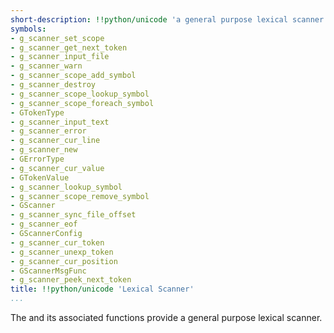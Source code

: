 ```yaml
---
short-description: !!python/unicode 'a general purpose lexical scanner'
symbols:
- g_scanner_set_scope
- g_scanner_get_next_token
- g_scanner_input_file
- g_scanner_warn
- g_scanner_scope_add_symbol
- g_scanner_destroy
- g_scanner_scope_lookup_symbol
- g_scanner_scope_foreach_symbol
- GTokenType
- g_scanner_input_text
- g_scanner_error
- g_scanner_cur_line
- g_scanner_new
- GErrorType
- g_scanner_cur_value
- GTokenValue
- g_scanner_lookup_symbol
- g_scanner_scope_remove_symbol
- GScanner
- g_scanner_sync_file_offset
- g_scanner_eof
- GScannerConfig
- g_scanner_cur_token
- g_scanner_unexp_token
- g_scanner_cur_position
- GScannerMsgFunc
- g_scanner_peek_next_token
title: !!python/unicode 'Lexical Scanner'
...
```


The [](GScanner) and its associated functions provide a
general purpose lexical scanner.
